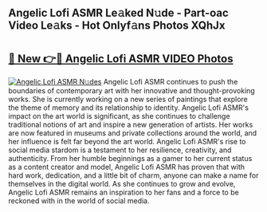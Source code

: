 ## Angelic Lofi ASMR Le𝚊ked N𝚞de - Part-oac Video Le𝚊ks - Hot Onlyf𝚊ns Photos XQhJx

# <h2><a href="http://ab76690.deff.icu/?id=Angelic+Lofi+ASMR">🔗 New 👉🔴 Angelic Lofi ASMR VIDEO Photos</a></h2>

[![Angelic Lofi ASMR N𝚞des](https://i.imgur.com/rIISA9y.gif)](http://ab76690.deff.icu/?id=Angelic+Lofi+ASMR)
Angelic Lofi ASMR continues to push the boundaries of contemporary art with her innovative and thought-provoking works. She is currently working on a new series of paintings that explore the theme of memory and its relationship to identity. Angelic Lofi ASMR's impact on the art world is significant, as she continues to challenge traditional notions of art and inspire a new generation of artists. Her works are now featured in museums and private collections around the world, and her influence is felt far beyond the art world. Angelic Lofi ASMR's rise to social media stardom is a testament to her resilience, creativity, and authenticity. From her humble beginnings as a gamer to her current status as a content creator and model, Angelic Lofi ASMR has proven that with hard work, dedication, and a little bit of charm, anyone can make a name for themselves in the digital world. As she continues to grow and evolve, Angelic Lofi ASMR remains an inspiration to her fans and a force to be reckoned with in the world of social media.
